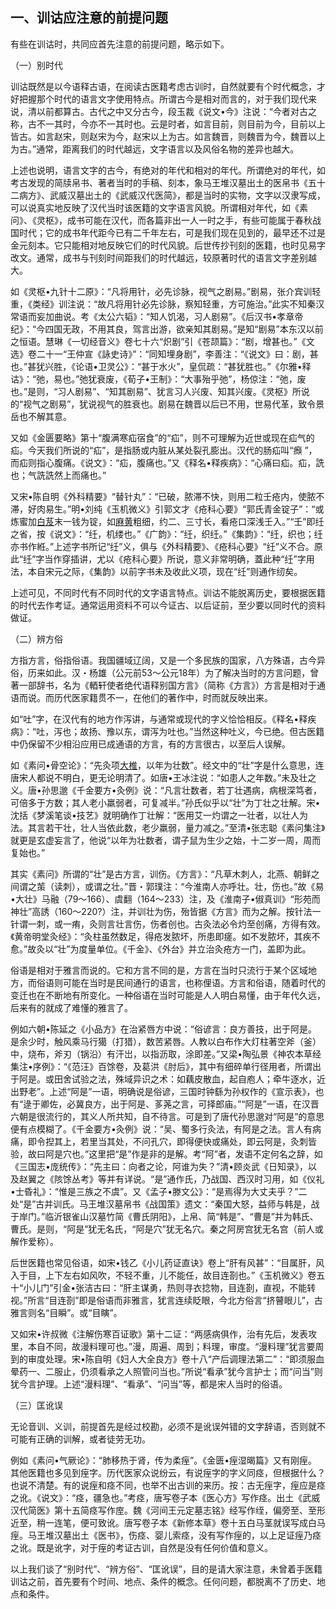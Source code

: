 ## 一、训诂应注意的前提问题

有些在训诂时，共同应首先注意的前提问题，略示如下。

（一）别时代

训诂既然是以今语释古语，在阅读古医籍考虑古训时，自然就要有个时代概念，才好把握那个时代的语言文字使用特点。所谓古今是相对而言的，对于我们现代来说，清以前都算古。古代之中又分古今，段玉裁《说文•今》注说：“今者对古之称，古不一其时，今亦不一其时也。云是时者，如言目前，则目前为今，目前以上皆古。如言赵宋，则赵宋为今，赵宋以上为古。如言魏晋，则魏晋为今，魏晋以上为古。”通常，距离我们的时代越远，文字语言以及风俗名物的差异也越大。

上述也说明，语言文字的古今，有绝对的年代和相对的年代。所谓绝对的年代，如考古发现的简牍帛书、著者当时的手稿、刻本，象马王堆汉墓出土的医帛书《五十二病方》、武威汉墓出土的《武威汉代医简》，都是当时的实物，文字以汉隶写成，可以说真实地反映了汉代当时该医籍的文字语言风貌。所谓相对年代，如《素问》、《灵枢》，成书可能在汉代，而各篇非出一人一时之手，有些可能属于春秋战国时代；它的成书年代距今已有二千年左右，可是我们现在见到的，最早还不过是金元刻本。它只能相对地反映它们的时代风貌。后世传抄刊刻的医籍，也时见易字改文。通常，成书与刊刻时间距我们的时代越远，较原著时代的语言文字差别越大。

如《灵枢•九针十二原》：“凡将用针，必先诊脉，视气之剧易。”剧易，张介宾训轻重，《类经》训注说：“故凡将用针必先诊脉，察知轻重，方可施治。”此实不知秦汉常语而妄加曲说。考《太公六韬》：“知人饥渴，习人剧易”。《后汉书•孝章帝纪》：“今四国无政，不用其良，驾言出游，欲亲知其剧易。”是知“剧易”本东汉以前之恒语。慧琳《一切经音义》卷七十六“炽剧”引《苍颉篇》：“剧，增甚也。”《文选》卷二十一“王仲宣《詠史诗》”：“同知埋身剧”，李善注：“《说文》曰：剧，甚也。”甚犹兴胜，《论语•卫灵公》：“甚于水火”，皇侃疏：“甚犹胜也。”《尔雅•释诂》：“弛，易也。”弛犹衰废，《荀子•王制》：“大事殆乎弛”，杨倞注：“弛，废也。”是则，“习人剧易”、“知其剧易”、犹言习人兴废、知其兴废。《灵枢》所说的“视气之剧易”，犹说视气的胜衰也。剧易在魏晋以后已不用，世易代革，致令景岳也不解其意。

又如《金匮要略》第十“腹满寒疝宿食”的“疝”，则不可理解为近世或现在疝气的疝。今天我们所说的“疝”，是指肠或内脏从某处裂孔膨出。汉代的肠疝叫“㿗 ”，而疝则指心腹痛。《说文》：“疝，腹痛也。”又《释名•释疾病》：“心痛曰疝。疝，詵也；气詵詵然上而痛也。”

又宋•陈自明《外科精要》“替针丸”：“已破，脓滞不快，则用二粒壬疮内，使脓不滞，好肉易生。”明•刘纯《玉机微义》引郭文才《疮科心要》“郭氏青金锭子”：“或炼蜜加[白芨](https://www.gmzyjc.com/read/bc/bc13-0.0.9.0.0.md)末一钱为锭，如[麻黄](https://www.gmzyjc.com/read/bc/bc01-1.1.1.0.0.md)粗细，约二、三寸长，看疮口深浅壬入。”“壬”即纴之省，按《说文》：“纴，机缕也。”《广韵》：“纴，织纴。”《集韵》：“纴，织也；纴亦书作絍。”上述字书所记“纴”义，俱与《外科精要》、《疮科心要》“纴”义不合。原此“纴”字当作穿插讲，尤以《疮科心要》所说，意义非常明确，蓋此种“纴”字用法，本自宋元之际，《集韵》以前字书未及收此义项，现在“纴”则通作纫矣。

上述可见，不同时代有不同时代的文字语言特点。训诂不能脱离历史，要根据医籍的时代去作考证。通常运用资料不可以今证古、以后证前，至少要以同时代的资料做证。

（二）辨方俗

方指方言，俗指俗语。我国疆域辽阔，又是一个多民族的国家，八方殊语，古今异俗，历来如此。汉・杨雄（公元前53〜公元18年）为了解决当时的方言问题，曾著一部辞书，名为《輏轩使者绝代语释别国方言》（简称《方言》）方言是相对于通语而说。而历代医家籍贯不一，在他们的著作中，时而就反映出来。

如“吐”字，在汉代有的地方作泻讲，与通常或现代的字义恰恰相反。《释名•释疾病》：“吐，泻也；故扬、豫以东，谓泻为吐也。”当然这种吐义，今已绝。但古医籍中仍保留不少相沿应用已成通语的方言，有的方言很古，以至后人误解。

如《素问•骨空论》：“先灸项[大椎](https://www.gmzyjc.com/read/zjs/zjs3.2.2-0.0.1.3.14.md)，以年为壮数”。经文中的“壮”字是什么意思，连唐宋人都说不明白，更无论明清了。如唐•王冰注说：“如患人之年数。”未及壮之义。唐•孙思邈《千金要方•灸例》说：“凡言壮数者，若丁壮遇病，病根深笃者，可倍多于方数；其人老小羸弱者，可复减半。”孙氏似乎以“壮”为丁壮之壮解。宋•沈括《梦溪笔谈•技艺》就明确作丁壮解：“医用艾一灼谓之一壮者，以壮人为法。其言若干壮，壮人当依此数，老少羸弱，量力减之。”至清•张志聪《素问集注》就更是玄虚妄言了，他说“以年为壮数者，谓子鼠为生少之始，十二岁一周，周而复始也。”

其实《素问》所谓的“壮”是古方言，训伤。《方言》：“凡草木刺人，北燕、朝鲜之间谓之茦（读刺），或谓之壮。”晋・郭璞注：“今淮南人亦呼壮。壮，伤也。”故《易•大壮》马融（79〜166）、虞翻（164〜233）注，及《淮南子•俶真训》“形苑而神壮”高誘（160〜220?）注，并训壮为伤，殆皆据《方言》而为之解。按针法一针谓一刺，或一痏，灸则言壮言伤，伤者创也。古灸法必令灼至创痛，方得有效。《黄帝明堂灸经》：“灸柱虽然数足，得疮发脓坏，所患即瘥。如不发脓坏，其疾不愈。”故灸以“壮”为度量单位。《千金》、《外台》并立治灸疮方一门，盖即为此。

俗语是相对于雅言而说的。它和方言不同的是，方言在当时只流行于某个区域地方，而俗语则可能在当时是民间通行的语言，也称俚语。方言和俗语，随着时代的变迁也在不断地有所变化。一种俗语在当时可能是人人明白易懂，由于年代久远，后来有的就成了难懂的雅言了。

例如六朝•陈延之《小品方》在治紧唇方中说：“俗谚言：良方善技，出于阿是。是余少时，触风乘马行獦（打猎），数苦紧唇。人教以白布作大灯柱著空斧（釜）中，烧布，斧刃（锅沿）有汗岀，以指沥取，涂即差。”又梁•陶弘景《神农本草经集注•序例》：“《范汪》百馀卷，及葛洪《肘后》，其中有细碎单行径用者，所谓出于阿是。或田舍试验之法，殊域异识之术：如藕皮散血，起自庖人；牵牛逐水，近出野老”。上述“阿是”一语，明确说是俗谚，三国时钟繇为孙权作的《宣示表》，也有“逯于卿佐，必冀良方，出于阿是、茤荛之言，可择郎庙。”“阿是”一语，在汉晋六朝是很流行的，其义人所共知，自不待言。可是到了唐代孙思邈对“阿是”的意思便有点模糊了。《千金要方•灸例》说：“吴、蜀多行灸法，有阿是之法。言人有病痛，即令揑其上，若里当其处，不问孔穴，即得便快或痛处，即云阿是，灸刺皆验，故曰阿是穴也。”这里把“是”作是非的是解。考“阿”者，发语不定何名之辞，如《三国志•庞统传》：“先主曰：向者之论，阿谁为失？”清•顾炎武《日知录》，以及赵翼之《陔馀丛考》等并有详说。“是”通作氏，乃战国、西汉时习用，如《仪礼•士昏礼》：“惟是三族之不虞”。又《孟子•滕文公》：“是焉得为大丈夫乎？”二处“是”古并训氏。马王堆汉墓帛书《战国策》遗文：“秦国大怒，益师与韩是，战于岸门。”临沂银雀山汉墓竹简《曹氏阴阳》，上帛、简“韩是”、“曹是”并为韩氏、曹氏。是则，“阿是”犹无名氏，“阿是穴”犹无名穴。秦之阿房宫犹无名宫（前人或解作爱称）。

后世医籍也常见俗语，如宋•钱乙《小儿药证直诀》卷上“肝有风甚”：“目属肝，风入于目，上下左右如风吹，不轻不重，儿不能任，故目连剳也。”《玉机微义》卷五十“小儿门”引金•张洁古曰：“肝主谋勇，热则寻衣捻物，目连剳，直视，不能转视。”所言“目连剳”即是俗语而非雅言，犹言连续眨眼，今北方俗言“挤瞽眼儿”，古雅言则名“目瞬”。或“目瞚”。

又如宋•许叔微《注解伤寒百证歌》第十二证：“两感病俱作，治有先后，发表攻里，本自不同，故漫料理可也。”漫，周遍、周到；料理，审度。“漫料理”犹言要周到的审度处理。宋•陈自明《妇人大全良方》卷十八“产后调理法第二”：“即须服血晕药一、二服止，仍须看承之人照管问当也。”所说“看承”犹今言护士；而“问当”则犹今言护理。上述“漫料理”、“看承”、“问当”等，都是宋人当时的俗语。

（三）匡讹误

无论音训、义训，前提首先是经过校勘，必须不是讹误舛错的文字辞语，否则就不可能有正确的训解，或者徒劳无功。

例如《素问•气厥论》：“肺移热于肾，传为柔痓”。《金匮•痓湿暍篇》又有刚痓。其他医籍也多见到痓字。历代医家众说纷云，有说痓字的字义同痉，但根据什么？也说不清楚。有的说痓和痉不同，也举不出古训的来历。按：古无痓字，痓应是痉之讹。《说文》：“痉，疆急也。”考痉，唐写卷子本《医心方》写作痉。出土《武威汉代简医》第十五简痉写作庢。魏《河间王元定墓志铭》经写作绖，偏旁至、至形近至，稍一连笔，便可致讹。唐写卷子本《新修本草》卷十五白马茎就误写成白马痓。马王堆汉墓出土《医书》，伤痉、婴儿索痉，没有写作痓的，以上足证痓乃痉之讹。既是讹字，对于痓的考证古训，自然是没有任何价值和意义。

以上我们谈了“别时代”、“辨方俗”、“匡讹误”，目的是请大家注意，未曾着手医籍训诂之前，首先要有个时间、地点、条件的概念。任何问题，都脱离不了历史、地点和条件。

